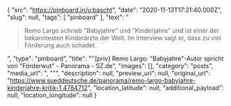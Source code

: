 {
  "src": "https://pinboard.in/u:bascht",
  "date": "2020-11-13T17:21:40.000Z",
  "slug": null,
  "tags": [
    "pinboard"
  ],
  "text": "<blockquote>Remo Largo schrieb \"Babyjahre\" und \"Kinderjahre\" und ist einer der bekanntesten Kinderärzte der Welt. Im Interview sagt er, dass zu viel Förderung auch schadet.</blockquote>",
  "type": "pinboard",
  "title": "''[priv] Remo Largo: \"Babyjahre\"-Autor spricht von \"Förderwut\" - Panorama - SZ.de",
  "images": [],
  "category": "posts",
  "media_url": ", \"\"",
  "description": null,
  "preview_url": null,
  "original_url": "https://www.sueddeutsche.de/panorama/remo-largo-babyjahre-kinderjahre-kritik-1.4784712",
  "location_latitude": null,
  "additional_payload": null,
  "location_longitude": null
}